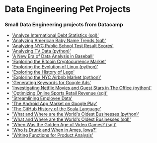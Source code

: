 # Data Engineering Pet Projects
### Small Data Engineering projects from Datacamp

- ['Analyze International Debt Statistics (sql)'](/Analyze%20International%20Debt%20Statistics%20(sql))
- ['Analyzing American Baby Name Trends (sql)'](/Analyzing%20American%20Baby%20Name%20Trends%20(sql))
- ['Analyzing NYC Public School Test Result Scores'](/Analyzing%20NYC%20Public%20School%20Test%20Result%20Scores)
- ['Analyzing TV Data (python)'](/Analyzing%20TV%20Data%20(python))
- ['A New Era of Data Analysis in Baseball'](/A%20New%20Era%20of%20Data%20Analysis%20in%20Baseball)
- ['Exploring the Bitcoin Cryptocurrency Market'](/Exploring%20the%20Bitcoin%20Cryptocurrency%20Market)
- ['Exploring the Evolution of Linux (python)'](/Exploring%20the%20Evolution%20of%20Linux%20(python))
- ['Exploring the History of Lego'](/Exploring%20the%20History%20of%20Lego)
- ['Exploring the NYC Airbnb Market (python)'](/Exploring%20the%20NYC%20Airbnb%20Market%20(python))
- ['Generating Keywords for Google Ads'](/Generating%20Keywords%20for%20Google%20Ads)
- ['Investigating Netflix Movies and Guest Stars in The Office (python)'](/Investigating%20Netflix%20Movies%20and%20Guest%20Stars%20in%20The%20Office%20(python))
- ['Optimizing Online Sports Retail Revenue (sql)'](/Optimizing%20Online%20Sports%20Retail%20Revenue%20(sql))
- ['Streamlining Employee Data'](/Streamlining%20Employee%20Data)
- ['The Android App Market on Google Play'](/The%20Android%20App%20Market%20on%20Google%20Play)
- ['The GitHub History of the Scala Language'](/The%20GitHub%20History%20of%20the%20Scala%20Language)
- ['What and Where are the World\'s Oldest Businesses (python)'](/What%20and%20Where%20are%20the%20World's%20Oldest%20Businesses%20(python))
- ['What and Where are the World\'s Oldest Businesses (sql)'](/What%20and%20Where%20are%20the%20World's%20Oldest%20Businesses%20(sql))
- ['When Was the Golden Age of Video Games? (sql)'](/When%20Was%20the%20Golden%20Age%20of%20Video%20Games%3F%20(sql))
- ['Who Is Drunk and When in Ames, Iowa?'](/Who%20Is%20Drunk%20and%20When%20in%20Ames%2C%20Iowa%3F)
- ['Writing Functions for Product Analysis'](/Writing%20Functions%20for%20Product%20Analysis)
